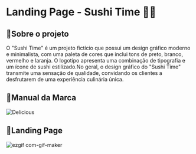 # Landing Page - Sushi Time 🍣🥡

**<h2>🧡Sobre o projeto</h2>**
O "Sushi Time" é um projeto fictício que possui um design gráfico moderno e minimalista, com uma paleta de cores que inclui tons de preto, branco, vermelho e laranja. O logotipo apresenta uma combinação de tipografia e um ícone de sushi estilizado.No geral, o design gráfico do "Sushi Time" transmite uma sensação de qualidade, convidando os clientes a desfrutarem de uma experiência culinária única.

**<h2>📙Manual da Marca</h2>**
![Delicious](https://github.com/amandaalbez/Landing-Page/assets/104281621/29c07b12-abb0-4aae-b1d5-8e7a3c31b479)

**<h2>📃Landing Page </h2>**
![ezgif com-gif-maker](https://github.com/amandaalbez/Landing-Page/assets/104281621/39aa03ed-46f2-475a-b91d-78c7f1078577)

